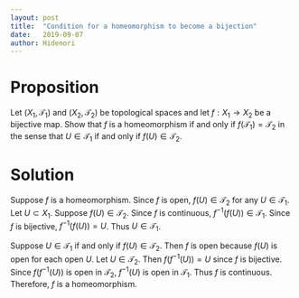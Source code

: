 ```yaml
---
layout: post
title:  "Condition for a homeomorphism to become a bijection"
date:   2019-09-07
author: Hidenori
---
```


# Proposition
Let $(X_1, \mathcal{T}_1)$ and $(X_2, \mathcal{T}_2)$ be topological spaces and let $f: X_1 \rightarrow X_2$ be a bijective map.
Show that $f$ is a homeomorphism if and only if $f(\mathcal{T}_1) = \mathcal{T}_2$ in the sense that $U \in \mathcal{T}_1$ if and only if $f(U) \in \mathcal{T}_2$.

# Solution

Suppose $f$ is a homeomorphism.
Since $f$ is open, $f(U) \in \mathcal{T}_2$ for any $U \in \mathcal{T}_1$.
Let $U \subset X_1$.
Suppose $f(U) \in \mathcal{T}_2$.
Since $f$ is continuous, $f^{-1}(f(U)) \in \mathcal{T}_1$.
Since $f$ is bijective, $f^{-1}(f(U)) = U$.
Thus $U \in \mathcal{T}_1$.

Suppose $U \in \mathcal{T}_1$ if and only if $f(U) \in \mathcal{T}_2$.
Then $f$ is open because $f(U)$ is open for each open $U$.
Let $U \in \mathcal{T}_2$.
Then $f(f^{-1}(U)) = U$ since $f$ is bijective.
Since $f(f^{-1}(U))$ is open in $\mathcal{T}_2$, $f^{-1}(U)$ is open in $\mathcal{T}_1$.
Thus $f$ is continuous.
Therefore, $f$ is a homeomorphism.
